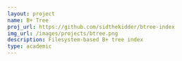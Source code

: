 ```yaml
---
layout: project
name: B+ Tree
proj_url: https://github.com/sidthekidder/btree-index
img_url: /images/projects/btree.png
description: Filesystem-based B+ tree index
type: academic
---
```

